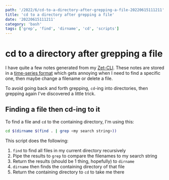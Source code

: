 ```yaml
---
path: '/2022/6/cd-to-a-directory-after-grepping-a-file-20220615111211'
title: 'cd to a directory after grepping a file'
date: '20220615111211'
category: 'bash'
tags: ['grep', 'find', 'dirname', 'cd', 'scripts']
---
```


# cd to a directory after grepping a file
I have quite a few notes generated from my [Zet-CLI](https://github.com/mattdood/zet-cli).
These notes are stored in a [time-series format](https://github.com/mattdood/zets)
which gets annoying when I need to find a specific one, then maybe change a filename
or delete a file.

To avoid going back and forth grepping, `cd`-ing into directories, then grepping again
I've discovered a little trick.

## Finding a file then cd-ing to it
To find a file and `cd` to the containing directory, I'm using this:

```bash
cd $(dirname $(find . | grep <my search string>))
```

This script does the following:
1. `find` to find all files in my current directory recursively
1. Pipe the results to `grep` to compare the filenames to my search string
1. Return the results (should be 1 thing, hopefully) to `dirname`
1. `dirname` then finds the containing directory of that file
1. Return the containing directory to `cd` to take me there

